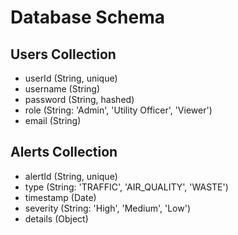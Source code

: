 # Database Schema

## Users Collection
- userId (String, unique)
- username (String)
- password (String, hashed)
- role (String: 'Admin', 'Utility Officer', 'Viewer')
- email (String)

## Alerts Collection
- alertId (String, unique)
- type (String: 'TRAFFIC', 'AIR_QUALITY', 'WASTE')
- timestamp (Date)
- severity (String: 'High', 'Medium', 'Low')
- details (Object)